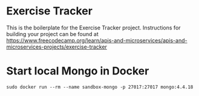 # Exercise Tracker

This is the boilerplate for the Exercise Tracker project. Instructions for building your project can be found at https://www.freecodecamp.org/learn/apis-and-microservices/apis-and-microservices-projects/exercise-tracker


# Start local Mongo in Docker

```sudo docker run --rm --name sandbox-mongo -p 27017:27017 mongo:4.4.18```